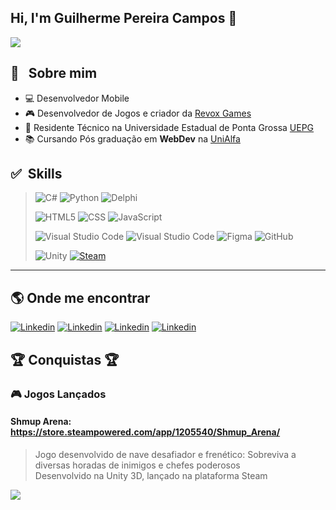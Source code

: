 ## Hi, I'm Guilherme Pereira Campos :space_invader:
![](https://komarev.com/ghpvc/?username=guilhermexpc&color=006bed)

## :robot: &nbsp; Sobre mim 
- :computer: Desenvolvedor Mobile
- :video_game: Desenvolvedor de Jogos e criador da <a href="https://store.steampowered.com/curator/36621295">Revox Games</a>
- :briefcase: Residente Técnico na Universidade Estadual de Ponta Grossa <a href="https://www.uepg.br/">UEPG</a> 
- :books: Cursando Pós graduação em **WebDev** na <a href="https://webdev.alfaumuarama.edu.br/"> UniAlfa</a>

## :white_check_mark: &nbsp;Skills

>![C#](https://img.shields.io/badge/-CSharp-373737?style=flat&logo=csharp&labelColor=373737&color=026F9A)
![Python](https://img.shields.io/badge/-Python-373737?style=flat&logo=python&logoColor=white&labelColor=373737&color=026F9A)
![Delphi](https://img.shields.io/badge/-Delphi-373737?style=flat&logo=delphi&logoColor=white&labelColor=373737&color=026F9A)
>
>![HTML5](https://img.shields.io/badge/-HTML5-373737?style=flat&logo=HTML5&labelColor=373737&color=026F9A)
![CSS](https://img.shields.io/badge/-CSS-373737?style=flat&logo=CSS3&labelColor=373737&color=026F9A&logoColor=00A5E7)
![JavaScript](https://img.shields.io/badge/-JavaScript-333737373333?style=flat&logo=javascript&labelColor=373737&color=026F9A)
>
>![Visual Studio Code](https://img.shields.io/badge/-Visual%20Studio-373737?style=flat&logo=visual-studio-code&labelColor=373737&color=026F9A)
>![Visual Studio Code](https://img.shields.io/badge/-Pycharm-373737?style=flat&logo=pycharm&labelColor=373737&color=026F9A)
![Figma](https://img.shields.io/badge/-Figma-373737?style=flat&logo=figma&labelColor=373737&color=026F9A)
![GitHub](https://img.shields.io/badge/-GitHub-373737?style=flat&logo=github&labelColor=373737&color=026F9A)
>
>![Unity](https://img.shields.io/badge/-Unity-373737?style=flat&logo=unity&labelColor=373737&color=026F9A)
[![Steam](https://img.shields.io/badge/-Steam%20Dev-373737?style=flat&logo=steam&labelColor=373737&color=026F9A)](https://store.steampowered.com/curator/36621295)
***
## :earth_americas: Onde me encontrar
[![Linkedin](https://img.shields.io/badge/LinkedIn-0077B5?style=for-the-badge&logo=linkedin&logoColor=white)](#)
[![Linkedin](https://img.shields.io/badge/<GuilhermeXPC>-%231DA1F2.svg?style=for-the-badge&logo=Twitter&logoColor=white)](https://twitter.com/GuilhermeXPC)
[![Linkedin](https://img.shields.io/badge/Revox%20Games-%23000000.svg?style=for-the-badge&logo=steam&logoColor=white)](https://store.steampowered.com/curator/36621295)
[![Linkedin](https://img.shields.io/badge/<Revox%20Games>-%231DA1F2.svg?style=for-the-badge&logo=Twitter&logoColor=white)](https://twitter.com/RevoxGames)

## :trophy: Conquistas :trophy:
### 🎮 Jogos Lançados
#### **Shmup Arena**: https://store.steampowered.com/app/1205540/Shmup_Arena/
> Jogo desenvolvido de nave desafiador e frenético: Sobreviva a diversas horadas de inimigos e chefes poderosos <br/>
> Desenvolvido na Unity 3D, lançado na plataforma Steam

![](https://github-readme-stats.vercel.app/api?username=guilhermexpc&theme=react)



<!--
**guilhermexpc/guilhermexpc** is a ✨ _special_ ✨ repository because its `README.md` (this file) appears on your GitHub profile.

Here are some ideas to get you started:

- 🔭 I’m currently working on ...
- 🌱 I’m currently learning ...
- 👯 I’m looking to collaborate on ...
- 🤔 I’m looking for help with ...
- 💬 Ask me about ...
- 📫 How to reach me: ...
- 😄 Pronouns: ...
- ⚡ Fun fact: ...
-->
